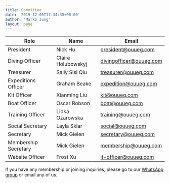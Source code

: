 ```yaml
---
title: Committee
date: '2019-12-05T17:34:35+00:00'
author: 'Marko Jung'
layout: page
---
```


| **Role** | **Name** | **Email** |
|---|---|---|
| President | Nick Hu | [president@ouueg.com](mailto:president@ouueg.com) |
| Diving Officer | Claire Holubowskyj | [divingofficer@ouueg.com](mailto:divingofficer@ouueg.com) |
| Treasurer | Sally Sisi Qiu | [treasurer@ouueg.com](mailto:treasurer@ouueg.com) |
| Expeditions Officer | Graham Beake | [expedition@ouueg.com](mailto:expedition@ouueg.com) |
| Kit Officer | Xianming Liu | [kit@ouueg.com](mailto:kit@ouueg.com) |
| Boat Officer | Oscar Robson | [boat@ouueg.com](mailto:boat@ouueg.com) |
| Training Officer | Lidka Ożarowska | [training@ouueg.com](mailto:training@ouueg.com) |
| Social Secretary | Layla Sklar | [social@ouueg.com](mailto:social@ouueg.com) |
| Secretary | Mick Gielen | [secretary@ouueg.com](mailto:secretary@ouueg.com) |
| Membership Secretary | Mick Gielen | [membership@ouueg.com](mailto:membership@ouueg.com) |
| Website Officer | Frost Xu | [it-officer@ouueg.com](mailto:it-officer@ouueg.com) |

If you have any membership or joining inquiries, please go to our [WhatsApp group](https://chat.whatsapp.com/AnZP60BzcGi3tuTkKDBzQl) or email any of us.
